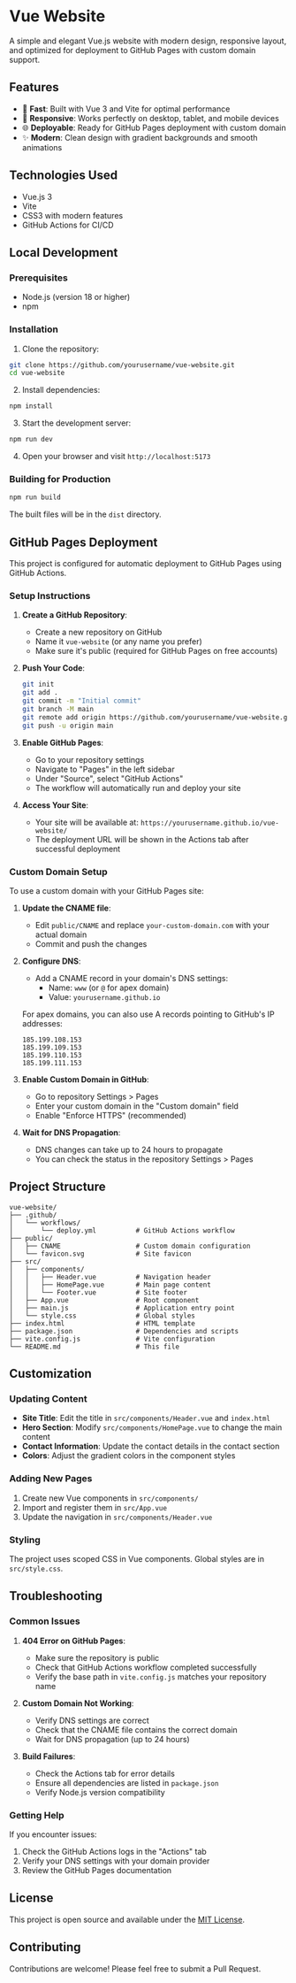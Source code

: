 # Vue Website

A simple and elegant Vue.js website with modern design, responsive layout, and optimized for deployment to GitHub Pages with custom domain support.

## Features

- 🚀 **Fast**: Built with Vue 3 and Vite for optimal performance
- 📱 **Responsive**: Works perfectly on desktop, tablet, and mobile devices
- 🌐 **Deployable**: Ready for GitHub Pages deployment with custom domain
- ✨ **Modern**: Clean design with gradient backgrounds and smooth animations

## Technologies Used

- Vue.js 3
- Vite
- CSS3 with modern features
- GitHub Actions for CI/CD

## Local Development

### Prerequisites

- Node.js (version 18 or higher)
- npm

### Installation

1. Clone the repository:
```bash
git clone https://github.com/yourusername/vue-website.git
cd vue-website
```

2. Install dependencies:
```bash
npm install
```

3. Start the development server:
```bash
npm run dev
```

4. Open your browser and visit `http://localhost:5173`

### Building for Production

```bash
npm run build
```

The built files will be in the `dist` directory.

## GitHub Pages Deployment

This project is configured for automatic deployment to GitHub Pages using GitHub Actions.

### Setup Instructions

1. **Create a GitHub Repository**:
   - Create a new repository on GitHub
   - Name it `vue-website` (or any name you prefer)
   - Make sure it's public (required for GitHub Pages on free accounts)

2. **Push Your Code**:
   ```bash
   git init
   git add .
   git commit -m "Initial commit"
   git branch -M main
   git remote add origin https://github.com/yourusername/vue-website.git
   git push -u origin main
   ```

3. **Enable GitHub Pages**:
   - Go to your repository settings
   - Navigate to "Pages" in the left sidebar
   - Under "Source", select "GitHub Actions"
   - The workflow will automatically run and deploy your site

4. **Access Your Site**:
   - Your site will be available at: `https://yourusername.github.io/vue-website/`
   - The deployment URL will be shown in the Actions tab after successful deployment

### Custom Domain Setup

To use a custom domain with your GitHub Pages site:

1. **Update the CNAME file**:
   - Edit `public/CNAME` and replace `your-custom-domain.com` with your actual domain
   - Commit and push the changes

2. **Configure DNS**:
   - Add a CNAME record in your domain's DNS settings:
     - Name: `www` (or `@` for apex domain)
     - Value: `yourusername.github.io`
   
   For apex domains, you can also use A records pointing to GitHub's IP addresses:
   ```
   185.199.108.153
   185.199.109.153
   185.199.110.153
   185.199.111.153
   ```

3. **Enable Custom Domain in GitHub**:
   - Go to repository Settings > Pages
   - Enter your custom domain in the "Custom domain" field
   - Enable "Enforce HTTPS" (recommended)

4. **Wait for DNS Propagation**:
   - DNS changes can take up to 24 hours to propagate
   - You can check the status in the repository Settings > Pages

## Project Structure

```
vue-website/
├── .github/
│   └── workflows/
│       └── deploy.yml          # GitHub Actions workflow
├── public/
│   ├── CNAME                   # Custom domain configuration
│   └── favicon.svg             # Site favicon
├── src/
│   ├── components/
│   │   ├── Header.vue          # Navigation header
│   │   ├── HomePage.vue        # Main page content
│   │   └── Footer.vue          # Site footer
│   ├── App.vue                 # Root component
│   ├── main.js                 # Application entry point
│   └── style.css               # Global styles
├── index.html                  # HTML template
├── package.json                # Dependencies and scripts
├── vite.config.js              # Vite configuration
└── README.md                   # This file
```

## Customization

### Updating Content

- **Site Title**: Edit the title in `src/components/Header.vue` and `index.html`
- **Hero Section**: Modify `src/components/HomePage.vue` to change the main content
- **Contact Information**: Update the contact details in the contact section
- **Colors**: Adjust the gradient colors in the component styles

### Adding New Pages

1. Create new Vue components in `src/components/`
2. Import and register them in `src/App.vue`
3. Update the navigation in `src/components/Header.vue`

### Styling

The project uses scoped CSS in Vue components. Global styles are in `src/style.css`.

## Troubleshooting

### Common Issues

1. **404 Error on GitHub Pages**:
   - Make sure the repository is public
   - Check that GitHub Actions workflow completed successfully
   - Verify the base path in `vite.config.js` matches your repository name

2. **Custom Domain Not Working**:
   - Verify DNS settings are correct
   - Check that the CNAME file contains the correct domain
   - Wait for DNS propagation (up to 24 hours)

3. **Build Failures**:
   - Check the Actions tab for error details
   - Ensure all dependencies are listed in `package.json`
   - Verify Node.js version compatibility

### Getting Help

If you encounter issues:
1. Check the GitHub Actions logs in the "Actions" tab
2. Verify your DNS settings with your domain provider
3. Review the GitHub Pages documentation

## License

This project is open source and available under the [MIT License](LICENSE).

## Contributing

Contributions are welcome! Please feel free to submit a Pull Request.

